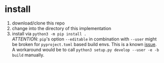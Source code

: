 # install

1. download/clone this repo
1. change into the directory of this implementation
1. install via `python3 -m pip install .`  
   *ATTENTION*: `pip`'s option `--editable` in combination with `--user` might be broken for `pyproject.toml` based build envs.
   This is a known [issue](https://github.com/pypa/pip/issues/6375).  
   A workaround would be to call `python3 setup.py develop --user -e -b build` manually.
